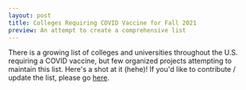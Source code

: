 ```yaml
---
layout: post
title: Colleges Requiring COVID Vaccine for Fall 2021
preview: An attempt to create a comprehensive list
---
```


<head>
    <link rel="stylesheet" href="https://unpkg.com/leaflet@1.4.0/dist/leaflet.css" integrity="sha512-puBpdR0798OZvTTbP4A8Ix/l+A4dHDD0DGqYW6RQ+9jxkRFclaxxQb/SJAWZfWAkuyeQUytO7+7N4QKrDh+drA==" crossorigin=""/>
    <link rel="stylesheet" href="https://unpkg.com/leaflet.markercluster@1.4.1/dist/MarkerCluster.css" />
    <link rel="stylesheet" href="https://unpkg.com/leaflet.markercluster@1.4.1/dist/MarkerCluster.Default.css" />
    <link rel="stylesheet" href="https://cdn.jsdelivr.net/gh/samc1213/college-vacc@main/css/campus-vacc.css" />
    <script src="https://unpkg.com/leaflet@1.4.0/dist/leaflet.js" integrity="sha512-QVftwZFqvtRNi0ZyCtsznlKSWOStnDORoefr1enyq5mVL4tmKB3S/EnC3rRJcxCPavG10IcrVGSmPh6Qw5lwrg==" crossorigin=""></script>
    <script src="https://unpkg.com/leaflet.markercluster@1.4.1/dist/leaflet.markercluster.js"></script>
    <meta property="og:title" content="Colleges Requiring COVID Vaccine for Fall 2021" />
    <meta property="og:description" content="An attempt to create a comprehensive list" />
    <meta property="og:image" content="/public/campus-vacc/campus-vacc-screenshot.png" />
</head>


There is a growing list of colleges and universities throughout the U.S. requiring a COVID vaccine, but few
organized projects attempting to maintain this list. Here's a shot at it (hehe)! If you'd like to contribute / update
the list, please go [here](https://github.com/samc1213/college-vacc).

<div>
	<div id="map" style="height:500px;"></div>
    <table id="table" style="margin-top:15px;"></table>
	<script type="text/javascript" src="https://cdn.jsdelivr.net/gh/samc1213/college-vacc@f73eb78e08d917b8a4790169b7fa852be7853e84/js/campus-vacc-main.js"></script>
</div>
